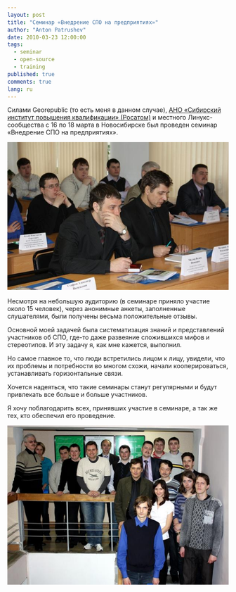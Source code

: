 ```yaml
---
layout: post
title: "Семинар «Внедрение СПО на предприятиях»"
author: "Anton Patrushev"
date: 2010-03-23 12:00:00
tags: 
  - seminar 
  - open-source 
  - training
published: true
comments: true
lang: ru
---
```


Силами Georepublic (то есть меня в данном случае), [АНО «Сибирский институт повышения квалификации» (Росатом)][1] и местного Линукс-сообщества с 16 по 18 марта в Новосибирске был проведен семинар «Внедрение СПО на предприятиях».

![Семинар «Внедрение СПО на предприятиях»][2]

Несмотря на небольшую аудиторию (в семинаре приняло участие около 15 человек), через анонимные анкеты, заполненные слушателями, были получены весьма положительные отзывы. 

<!-- more -->

Основной моей задачей была систематизация знаний и представлений участников об СПО, где-то даже развеяние сложившихся мифов и стереотипов. И эту задачу я, как мне кажется, выполнил. 

Но самое главное то, что люди встретились лицом к лицу, увидели, что их проблемы и потребности во многом схожи, начали кооперироваться, устанавливать горизонтальные связи. 

Хочется надеяться, что такие семинары станут регулярными и будут привлекать все больше и больше участников. 

Я хочу поблагодарить всех, принявших участие в семинаре, а так же тех, кто обеспечил его проведение.

![Семинар «Внедрение СПО на предприятиях»][3]


[1]: http://sipk.ru/
[2]: /media/2010/seminar02.jpg
[3]: /media/2010/seminar01.jpg

